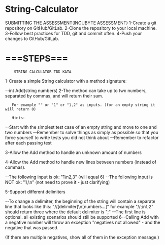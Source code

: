 # String-Calculator
SUBMITTING THE ASSESSMENT(INCUBYTE ASSESSMENT)
1-Create a git repository on GitHub/GitLab. 
2-Clone the repository to your local machine. 
3-Follow best practices for TDD, git and commit often.
4-Push your changes to GitHub/GitLab.

# ===STEPS===
        STRING CALCULATOR TDD KATA

1-Create a simple String calculator with a method signature:

--int Add(string numbers)
2-The method can take up to two numbers, separated by commas, and will return their sum.

       For example "" or "1" or "1,2" as inputs. (for an empty string it will return 0)

       Hints:

--Start with the simplest test case of an empty string and move to one and two numbers
--Remember to solve things as simply as possible so that you force yourself to write tests you did not think about
--Remember to refactor after each passing test

3-Allow the Add method to handle an unknown amount of numbers

4-Allow the Add method to handle new lines between numbers (instead of commas).

--The following input is ok: "1\n2,3" (will equal 6)
--The following input is NOT ok: "1,\n" (not need to prove it - just clarifying)

5-Support different delimiters

--To change a delimiter, the beginning of the string will contain a separate line that looks like this: 
  "//[delimiter]\n[numbers…]" for example "//;\n1;2" should return three where the default delimiter is ";"
--The first line is optional. all existing scenarios should still be supported
6--Calling Add with a negative number will throw an exception "negatives not allowed" - and the negative that was passed.

   (If there are multiple negatives, show all of them in the exception message.)

